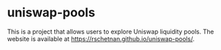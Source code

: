 # uniswap-pools
This is a project that allows users to explore Uniswap liquidity pools. The website is available at https://rschetnan.github.io/uniswap-pools/.

